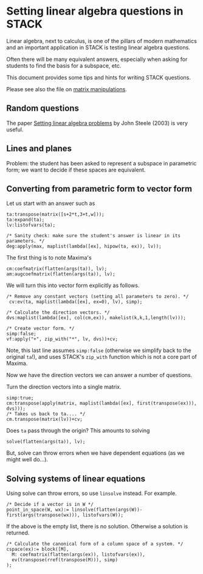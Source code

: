 # Setting linear algebra questions in STACK

Linear algebra, next to calculus, is one of the pillars of modern mathematics and an important application in STACK is testing linear algebra questions.

Often there will be many equivalent answers, especially when asking for students to find the basis for a subspace, etc.

This document provides some tips and hints for writing STACK questions.

Please see also the file on [matrix manipulations](Matrix.md).

## Random questions

The paper [Setting linear algebra problems](https://www.researchgate.net/publication/228855146_Setting_linear_algebra_problems) by John Steele (2003) is very useful.

## Lines and planes

Problem: the student has been asked to represent a subspace in parametric form; we want to decide if these spaces are equivalent.

## Converting from parametric form to vector form

Let us start with an answer such as

    ta:transpose(matrix([s+2*t,3+t,w]));
    ta:expand(ta);
    lv:listofvars(ta);

    /* Sanity check: make sure the student's answer is linear in its parameters. */
    deg:apply(max, maplist(lambda([ex], hipow(ta, ex)), lv));

The first thing is to note Maxima's 

    cm:coefmatrix(flatten(args(ta)), lv);
    am:augcoefmatrix(flatten(args(ta)), lv);

We will turn this into vector form explicitly as follows.

    /* Remove any constant vectors (setting all parameters to zero). */
     cv:ev(ta, maplist(lambda([ex], ex=0), lv), simp);

    /* Calculate the direction vectors. */
    dvs:maplist(lambda([ex], col(cm,ex)), makelist(k,k,1,length(lv)));

    /* Create vector form. */
    simp:false;
    vf:apply("+", zip_with("*", lv, dvs))+cv;

Note, this last line assumes `simp:false` (otherwise we simplify back to the original `ta`!), and uses STACK's `zip_with` function which is not a core part of Maxima.

Now we have the direction vectors we can answer a number of questions.

Turn the direction vectors into a single matrix.

    simp:true;
    cm:transpose(apply(matrix, maplist(lambda([ex], first(transpose(ex))), dvs)));
    /* Takes us back to ta.... */
    cm.transpose(matrix(lv))+cv;

Does `ta` pass through the origin?  This amounts to solving 

    solve(flatten(args(ta)), lv);

But, solve can throw errors when we have dependent equations (as we might well do...).

## Solving systems of linear equations

Using solve can throw errors, so use `linsolve` instead.  For example.

    /* Decide if a vector is in W */
    point_in_space(W, wx):= linsolve(flatten(args(W))-first(args(transpose(wx))), listofvars(W));

If the above is the empty list, there is no solution.  Otherwise a solution is returned.

    /* Calculate the canonical form of a column space of a system. */
    cspace(ex):= block([M],
      M: coefmatrix(flatten(args(ex)), listofvars(ex)),
      ev(transpose(rref(transpose(M))), simp)
    );